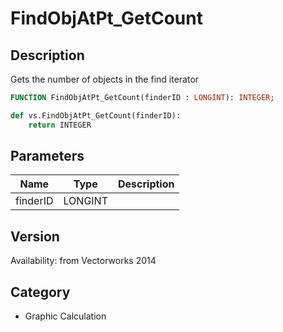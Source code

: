 # FindObjAtPt_GetCount

## Description
Gets the number of objects in the find iterator

```pascal
FUNCTION FindObjAtPt_GetCount(finderID : LONGINT): INTEGER;
```

```python
def vs.FindObjAtPt_GetCount(finderID):
    return INTEGER
```

## Parameters
|Name|Type|Description|
|---|---|---|
|finderID|LONGINT|   |

## Version
Availability: from Vectorworks 2014

## Category
* Graphic Calculation

